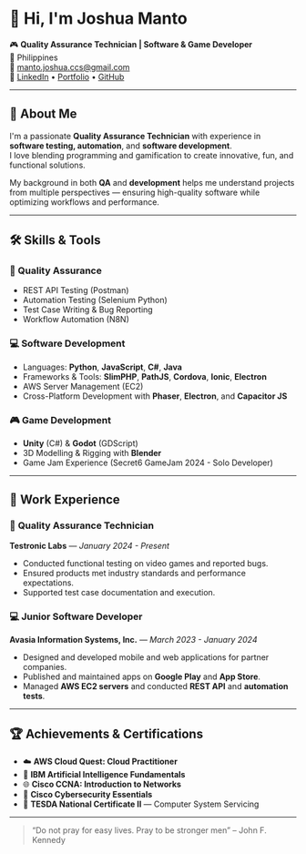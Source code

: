 # 👋 Hi, I'm Joshua Manto

🎮 **Quality Assurance Technician | Software & Game Developer**  
📍 Philippines  
📧 [manto.joshua.ccs@gmail.com](mailto:manto.joshua.ccs@gmail.com)  
🔗 [LinkedIn](https://www.linkedin.com/in/joshua-manto-19466a267/) • [Portfolio](https://mantojoshua.github.io/) • [GitHub](https://github.com/mantojoshua)

---

## 🧩 About Me

I'm a passionate **Quality Assurance Technician** with experience in **software testing, automation**, and **software development**.  
I love blending programming and gamification to create innovative, fun, and functional solutions.

My background in both **QA** and **development** helps me understand projects from multiple perspectives — ensuring high-quality software while optimizing workflows and performance.

---

## 🛠️ Skills & Tools

### 🧪 Quality Assurance
- REST API Testing (Postman)
- Automation Testing (Selenium Python)
- Test Case Writing & Bug Reporting
- Workflow Automation (N8N)

### 💻 Software Development
- Languages: **Python**, **JavaScript**, **C#**, **Java**
- Frameworks & Tools: **SlimPHP**, **PathJS**, **Cordova**, **Ionic**, **Electron**
- AWS Server Management (EC2)
- Cross-Platform Development with **Phaser**, **Electron**, and **Capacitor JS**

### 🎮 Game Development
- **Unity** (C#) & **Godot** (GDScript)
- 3D Modelling & Rigging with **Blender**
- Game Jam Experience (Secret6 GameJam 2024 - Solo Developer)

---

## 💼 Work Experience

### 🧠 **Quality Assurance Technician**  
**Testronic Labs** — *January 2024 - Present*  
- Conducted functional testing on video games and reported bugs.  
- Ensured products met industry standards and performance expectations.  
- Supported test case documentation and execution.

### 💻 **Junior Software Developer**  
**Avasia Information Systems, Inc.** — *March 2023 - January 2024*  
- Designed and developed mobile and web applications for partner companies.  
- Published and maintained apps on **Google Play** and **App Store**.  
- Managed **AWS EC2 servers** and conducted **REST API** and **automation tests**.  

---

## 🏆 Achievements & Certifications
- ☁️ **AWS Cloud Quest: Cloud Practitioner**  
- 🧠 **IBM Artificial Intelligence Fundamentals**  
- 🌐 **Cisco CCNA: Introduction to Networks**  
- 🔐 **Cisco Cybersecurity Essentials**
- 🧾 **TESDA National Certificate II** — Computer System Servicing  
---

> “Do not pray for easy lives. Pray to be stronger men” – John F. Kennedy
